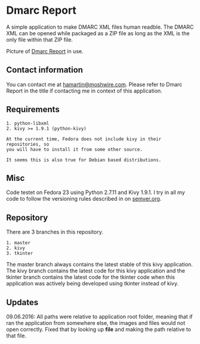# Dmarc Report

A simple application to make DMARC XML files human readble. The DMARC XML can
be opened while packaged as a ZIP file as long as the XML is the only file
within that ZIP file.

Picture of
[Dmarc Report](http://hamartin.github.io/DmarcReport/images/dmarcreport.jpg) in
use.

## Contact information

You can contact me at hamartin@moshwire.com. Please refer to Dmarc Report in
the title if contacting me in context of this application.

## Requirements

    1. python-libxml
    2. kivy >= 1.9.1 (python-kivy)

    At the current time, Fedora does not include kivy in their repositories, so
    you will have to install it from some other source.

    It seems this is also true for Debian based distributions.

## Misc

Code testet on Fedora 23 using Python 2.7.11 and Kivy 1.9.1.
I try in all my code to follow the versioning rules described in on
[semver.org][01].

## Repository

There are 3 branches in this repository.

    1. master
    2. kivy
    3. tkinter

The master branch always contains the latest stable of this kivy application.
The kivy branch contains the latest code for this kivy application and the
tkinter branch contains the latest code for the tkinter code when this
application was actively being developed using tkinter instead of kivy.


[01]: http://semver.org/ "Semantic Versioning."

## Updates

09.06.2016: All paths were relative to application root folder, meaning that if
            ran the application from somewhere else, the images and files
            would not open correctly. Fixed that by looking up __file__ and
            making the path relative to that file.

